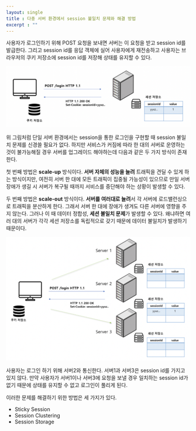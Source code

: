 ```yaml
---
layout: single
title : 다중 서버 환경에서 session 불일치 문제와 해결 방법
excerpt : ""
---
```


사용자가 로그인하기 위해 POST 요청을 보내면 서버는 이 요청을 받고 session id를 발급한다. 그리고 session id를 응답 객체에 실어 사용자에게 재전송하고 사용자는 브라우저의
쿠키 저장소에 session id를 저장해 상태를 유지할 수 있다.

![img](/assets/images/session.png)

위 그림처럼 단일 서버 환경에서는 session을 통한 로그인을 구현할 때 session 불일치 문제를 신경쓸 필요가 없다. 
하지만 서비스가 커짐에 따라 한 대의 서버로 운영하는 것이 불가능해질 경우 서버를 업그레이드 해야하는데 다음과 같은 두 가지 방식이 존재한다.

첫 번째 방법은 **scale-up** 방식이다. **서버 자체의 성능을 늘려** 트래픽을 견딜 수 있게 하는 방식이지만, 여전히 서버 한 대에 모든 트래픽이 집중될 가능성이 있으므로 만일 서버 장애가 생길 시 서버가 복구될 때까지 서비스를 중단해야 하는 상황이 발생할 수 있다.

두 번째 방법은 **scale-out** 방식이다. **서버를 여러대로 늘려**서 각 서버에 로드밸런싱으로 트래픽을 분산하게 한다. 그래서 서버 한 대에 장애가 생겨도 다른 서버에 영향을 주지 않는다. 그러나 이 때 데이터 정합성, **세션 불일치 문제**가 발생할 수 있다. 왜냐하면 여러 대의 서버가 각각 세션 저장소를 독립적으로 갖기 때문에 데이터 불일치가 발생하기 때문이다.

![img2](/assets/images/session2.png)

사용자는 로그인 하기 위해 서버2와 통신한다. 서버1과 서버3은 session id를 가지고 있지 않다. 만약 사용자가 서버1이나 서버3에 요청을 보낼 경우 일치하는 session id가 없기 때문에 상태를 유지할 수 없고 로그인이 풀리게 된다.

이러한 문제를 해결하기 위한 방법은 세 가지가 있다.

- Sticky Session
- Session Clustering
- Session Storage
